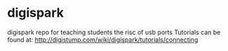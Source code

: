 # digispark
digispark repo for teaching students the risc of usb ports
Tutorials can be found at:
http://digistump.com/wiki/digispark/tutorials/connecting
